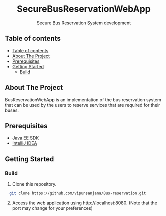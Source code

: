 <p align="center">
  <h1 align="center">SecureBusReservationWebApp</h1>
  
  <p align="center">
    Secure Bus Reservation System development
  </p>
</p>

## Table of contents
- [Table of contents](#table-of-contents)
- [About The Project](#about-the-project)
- [Prerequisites](#prerequisites)
- [Getting Started](#getting-started)
  - [Build](#build)

## About The Project

BusReservationWebApp is an implementation of the bus reservation system that can be used by the users to reserve services that are required for their buses.

## Prerequisites

* [Java EE SDK](https://www.oracle.com/java/technologies/java-archive-eesdk-downloads.html)
* [IntelliJ IDEA](https://www.jetbrains.com/idea/download/?section=windows)

## Getting Started

### Build
1. Clone this repository.
```sh
  git clone https://github.com/vipunsanjana/Bus-reservation.git
 ```

2. Access the web application using http://localhost:8080. (Note that the port may change for your preferences)
